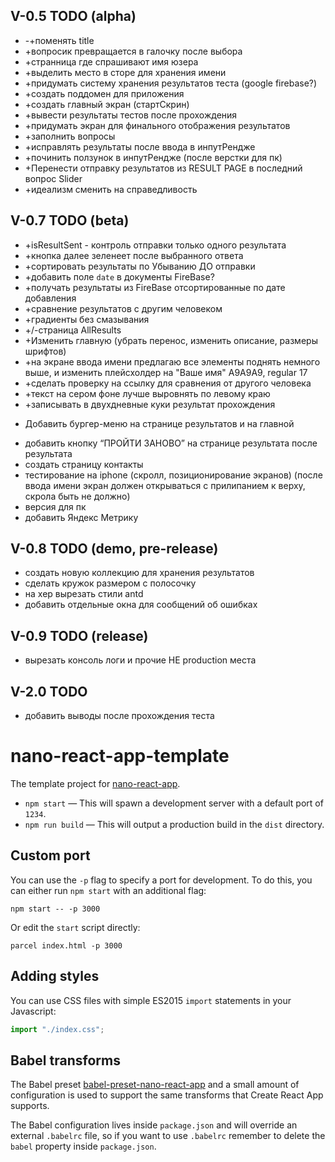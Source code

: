 ## V-0.5 TODO (alpha)
- -+поменять title
- +вопросик превращается в галочку после выбора 
- +странница где спрашивают имя юзера
- +выделить место в сторе для хранения имени
- +придумать систему хранения результатов теста (google firebase?)
- +создать поддомен для приложения
- +создать главный экран (стартСкрин)
- +вывести результаты тестов после прохождения
- +придумать экран для финального отображения результатов
- +заполнить вопросы
- +исправлять результаты после ввода в инпутРендже
- +починить ползунок в инпутРендже (после верстки для пк)
- +Перенести отправку результатов из RESULT PAGE в последний вопрос Slider
- +идеализм сменить на справедливость

## V-0.7 TODO (beta)
- +isResultSent - контроль отправки только одного результата
- +кнопка далее зеленеет после выбранного ответа
- +сортировать результаты по Убыванию ДО отправки
- +добавить поле `date` в документы FireBase?
- +получать результаты из FireBase отсортированные по дате добавления
- +сравнение результатов с другим человеком
- +градиенты без смазывания
- +/-страница AllResults
- +Изменить главную (убрать перенос, изменить описание, размеры шрифтов)
- +на экране ввода имени предлагаю все элементы поднять немного выше, и изменить плейсхолдер на "Ваше имя" A9A9A9, regular 17
- +сделать проверку на ссылку для сравнения от другого человека
- +текст на сером фоне лучше выровнять по левому краю
- +записывать в двухдневные куки результат прохождения
+ Добавить бургер-меню на странице результатов и на главной
- добавить кнопку “ПРОЙТИ ЗАНОВО” на странице результата после результата
- создать страницу контакты
- тестирование на iphone (скролл, позиционирование экранов) 
(после ввода имени экран должен открываться с прилипанием к верху, скрола быть не должно)
- версия для пк
- добавить Яндекс Метрику 

## V-0.8 TODO (demo, pre-release)
- создать новую коллекцию для хранения результатов
- сделать кружок размером с полосочку
- на хер вырезать стили antd
- добавить отдельные окна для сообщений об ошибках

## V-0.9 TODO (release)
- вырезать консоль логи и прочие НЕ production места 

## V-2.0 TODO
- добавить выводы после прохождения теста


# nano-react-app-template

The template project for [nano-react-app](https://github.com/adrianmcli/nano-react-app).

- `npm start` — This will spawn a development server with a default port of `1234`.
- `npm run build` — This will output a production build in the `dist` directory.

## Custom port

You can use the `-p` flag to specify a port for development. To do this, you can either run `npm start` with an additional flag:

```
npm start -- -p 3000
```

Or edit the `start` script directly:

```
parcel index.html -p 3000
```

## Adding styles

You can use CSS files with simple ES2015 `import` statements in your Javascript:

```js
import "./index.css";
```

## Babel transforms

The Babel preset [babel-preset-nano-react-app](https://github.com/adrianmcli/babel-preset-nano-react-app) and a small amount of configuration is used to support the same transforms that Create React App supports.

The Babel configuration lives inside `package.json` and will override an external `.babelrc` file, so if you want to use `.babelrc` remember to delete the `babel` property inside `package.json`.
